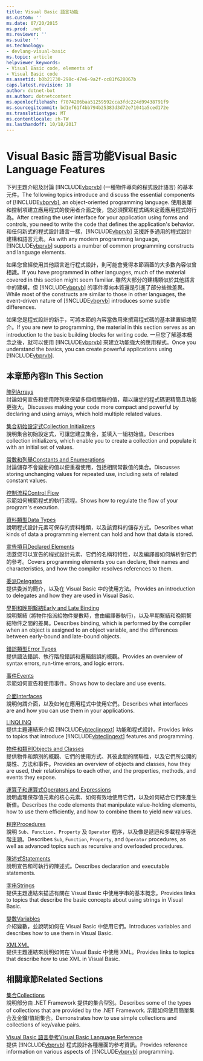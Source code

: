 ```yaml
---
title: Visual Basic 語言功能
ms.custom: ''
ms.date: 07/20/2015
ms.prod: .net
ms.reviewer: ''
ms.suite: ''
ms.technology:
- devlang-visual-basic
ms.topic: article
helpviewer_keywords:
- Visual Basic code, elements of
- Visual Basic code
ms.assetid: b0b21730-298c-47e6-9a2f-cc81f628067b
caps.latest.revision: 18
author: dotnet-bot
ms.author: dotnetcontent
ms.openlocfilehash: f7074206baa51259592cca3fdc224d99438791f9
ms.sourcegitcommit: bd1ef61f4bb794b25383d3d72e71041a5ced172e
ms.translationtype: MT
ms.contentlocale: zh-TW
ms.lasthandoff: 10/18/2017
---
```

# <a name="visual-basic-language-features"></a><span data-ttu-id="1c8f5-102">Visual Basic 語言功能</span><span class="sxs-lookup"><span data-stu-id="1c8f5-102">Visual Basic Language Features</span></span>
<span data-ttu-id="1c8f5-103">下列主題介紹及討論 [!INCLUDE[vbprvb](~/includes/vbprvb-md.md)] (一種物件導向的程式設計語言) 的基本元件。</span><span class="sxs-lookup"><span data-stu-id="1c8f5-103">The following topics introduce and discuss the essential components of [!INCLUDE[vbprvb](~/includes/vbprvb-md.md)], an object-oriented programming language.</span></span> <span data-ttu-id="1c8f5-104">使用表單和控制項建立應用程式的使用者介面之後，您必須撰寫程式碼來定義應用程式的行為。</span><span class="sxs-lookup"><span data-stu-id="1c8f5-104">After creating the user interface for your application using forms and controls, you need to write the code that defines the application's behavior.</span></span> <span data-ttu-id="1c8f5-105">和任何新式的程式設計語言一樣，[!INCLUDE[vbprvb](~/includes/vbprvb-md.md)] 支援許多通用的程式設計建構和語言元素。</span><span class="sxs-lookup"><span data-stu-id="1c8f5-105">As with any modern programming language, [!INCLUDE[vbprvb](~/includes/vbprvb-md.md)] supports a number of common programming constructs and language elements.</span></span>  
  
 <span data-ttu-id="1c8f5-106">如果您曾經使用其他語言進行程式設計，則可能會覺得本節涵蓋的大多數內容似曾相識。</span><span class="sxs-lookup"><span data-stu-id="1c8f5-106">If you have programmed in other languages, much of the material covered in this section might seem familiar.</span></span> <span data-ttu-id="1c8f5-107">雖然大部分的建構類似於其他語言中的建構，但 [!INCLUDE[vbprvb](~/includes/vbprvb-md.md)] 的事件導向本質還是引進了部分些微差異。</span><span class="sxs-lookup"><span data-stu-id="1c8f5-107">While most of the constructs are similar to those in other languages, the event-driven nature of [!INCLUDE[vbprvb](~/includes/vbprvb-md.md)] introduces some subtle differences.</span></span>  
  
 <span data-ttu-id="1c8f5-108">如果您是程式設計的新手，可將本節的內容當做用來撰寫程式碼的基本建置組塊簡介。</span><span class="sxs-lookup"><span data-stu-id="1c8f5-108">If you are new to programming, the material in this section serves as an introduction to the basic building blocks for writing code.</span></span> <span data-ttu-id="1c8f5-109">一旦您了解基本概念之後，就可以使用 [!INCLUDE[vbprvb](~/includes/vbprvb-md.md)] 來建立功能強大的應用程式。</span><span class="sxs-lookup"><span data-stu-id="1c8f5-109">Once you understand the basics, you can create powerful applications using [!INCLUDE[vbprvb](~/includes/vbprvb-md.md)].</span></span>  
  
## <a name="in-this-section"></a><span data-ttu-id="1c8f5-110">本章節內容</span><span class="sxs-lookup"><span data-stu-id="1c8f5-110">In This Section</span></span>  
 [<span data-ttu-id="1c8f5-111">陣列</span><span class="sxs-lookup"><span data-stu-id="1c8f5-111">Arrays</span></span>](../../../visual-basic/programming-guide/language-features/arrays/index.md)  
 <span data-ttu-id="1c8f5-112">討論如何宣告和使用陣列來保留多個相關聯的值，藉以讓您的程式碼更精簡且功能更強大。</span><span class="sxs-lookup"><span data-stu-id="1c8f5-112">Discusses making your code more compact and powerful by declaring and using arrays, which hold multiple related values.</span></span>  
  
 [<span data-ttu-id="1c8f5-113">集合初始設定式</span><span class="sxs-lookup"><span data-stu-id="1c8f5-113">Collection Initializers</span></span>](../../../visual-basic/programming-guide/language-features/collection-initializers/index.md)  
 <span data-ttu-id="1c8f5-114">說明集合初始設定式，可讓您建立集合，並填入一組初始值。</span><span class="sxs-lookup"><span data-stu-id="1c8f5-114">Describes collection initializers, which enable you to create a collection and populate it with an initial set of values.</span></span>  
  
 [<span data-ttu-id="1c8f5-115">常數和列舉</span><span class="sxs-lookup"><span data-stu-id="1c8f5-115">Constants and Enumerations</span></span>](../../../visual-basic/programming-guide/language-features/constants-enums/index.md)  
 <span data-ttu-id="1c8f5-116">討論儲存不會變動的值以便重複使用，包括相關常數值的集合。</span><span class="sxs-lookup"><span data-stu-id="1c8f5-116">Discusses storing unchanging values for repeated use, including sets of related constant values.</span></span>  
  
 [<span data-ttu-id="1c8f5-117">控制流程</span><span class="sxs-lookup"><span data-stu-id="1c8f5-117">Control Flow</span></span>](../../../visual-basic/programming-guide/language-features/control-flow/index.md)  
 <span data-ttu-id="1c8f5-118">示範如何規範程式的執行流程。</span><span class="sxs-lookup"><span data-stu-id="1c8f5-118">Shows how to regulate the flow of your program's execution.</span></span>  
  
 [<span data-ttu-id="1c8f5-119">資料類型</span><span class="sxs-lookup"><span data-stu-id="1c8f5-119">Data Types</span></span>](../../../visual-basic/programming-guide/language-features/data-types/index.md)  
 <span data-ttu-id="1c8f5-120">說明程式設計元素可保存的資料種類，以及該資料的儲存方式。</span><span class="sxs-lookup"><span data-stu-id="1c8f5-120">Describes what kinds of data a programming element can hold and how that data is stored.</span></span>  
  
 [<span data-ttu-id="1c8f5-121">宣告項目</span><span class="sxs-lookup"><span data-stu-id="1c8f5-121">Declared Elements</span></span>](../../../visual-basic/programming-guide/language-features/declared-elements/index.md)  
 <span data-ttu-id="1c8f5-122">涵蓋您可以宣告的程式設計元素、它們的名稱和特性，以及編譯器如何解析對它們的參考。</span><span class="sxs-lookup"><span data-stu-id="1c8f5-122">Covers programming elements you can declare, their names and characteristics, and how the compiler resolves references to them.</span></span>  
  
 [<span data-ttu-id="1c8f5-123">委派</span><span class="sxs-lookup"><span data-stu-id="1c8f5-123">Delegates</span></span>](../../../visual-basic/programming-guide/language-features/delegates/index.md)  
 <span data-ttu-id="1c8f5-124">提供委派的簡介，以及在 Visual Basic 中的使用方法。</span><span class="sxs-lookup"><span data-stu-id="1c8f5-124">Provides an introduction to delegates and how they are used in Visual Basic.</span></span>  
  
 [<span data-ttu-id="1c8f5-125">早期和晚期繫結</span><span class="sxs-lookup"><span data-stu-id="1c8f5-125">Early and Late Binding</span></span>](../../../visual-basic/programming-guide/language-features/early-late-binding/index.md)  
 <span data-ttu-id="1c8f5-126">說明繫結 (將物件指派給物件變數時，會由編譯器執行)，以及早期繫結和晚期繫結物件之間的差異。</span><span class="sxs-lookup"><span data-stu-id="1c8f5-126">Describes binding, which is performed by the compiler when an object is assigned to an object variable, and the differences between early-bound and late-bound objects.</span></span>  
  
 [<span data-ttu-id="1c8f5-127">錯誤類型</span><span class="sxs-lookup"><span data-stu-id="1c8f5-127">Error Types</span></span>](../../../visual-basic/programming-guide/language-features/error-types.md)  
 <span data-ttu-id="1c8f5-128">提供語法錯誤、執行階段錯誤和邏輯錯誤的概觀。</span><span class="sxs-lookup"><span data-stu-id="1c8f5-128">Provides an overview of syntax errors, run-time errors, and logic errors.</span></span>  
  
 [<span data-ttu-id="1c8f5-129">事件</span><span class="sxs-lookup"><span data-stu-id="1c8f5-129">Events</span></span>](../../../visual-basic/programming-guide/language-features/events/index.md)  
 <span data-ttu-id="1c8f5-130">示範如何宣告和使用事件。</span><span class="sxs-lookup"><span data-stu-id="1c8f5-130">Shows how to declare and use events.</span></span>  
  
 [<span data-ttu-id="1c8f5-131">介面</span><span class="sxs-lookup"><span data-stu-id="1c8f5-131">Interfaces</span></span>](../../../visual-basic/programming-guide/language-features/interfaces/index.md)  
 <span data-ttu-id="1c8f5-132">說明何謂介面，以及如何在應用程式中使用它們。</span><span class="sxs-lookup"><span data-stu-id="1c8f5-132">Describes what interfaces are and how you can use them in your applications.</span></span>  
  
 [<span data-ttu-id="1c8f5-133">LINQ</span><span class="sxs-lookup"><span data-stu-id="1c8f5-133">LINQ</span></span>](../../../visual-basic/programming-guide/language-features/linq/index.md)  
 <span data-ttu-id="1c8f5-134">提供主題連結來介紹 [!INCLUDE[vbteclinqext](~/includes/vbteclinqext-md.md)] 功能和程式設計。</span><span class="sxs-lookup"><span data-stu-id="1c8f5-134">Provides links to topics that introduce [!INCLUDE[vbteclinqext](~/includes/vbteclinqext-md.md)] features and programming.</span></span>  
  
 [<span data-ttu-id="1c8f5-135">物件和類別</span><span class="sxs-lookup"><span data-stu-id="1c8f5-135">Objects and Classes</span></span>](../../../visual-basic/programming-guide/language-features/objects-and-classes/index.md)  
 <span data-ttu-id="1c8f5-136">提供物件和類別的概觀、它們的使用方式、其彼此間的關聯性，以及它們所公開的屬性、方法和事件。</span><span class="sxs-lookup"><span data-stu-id="1c8f5-136">Provides an overview of objects and classes, how they are used, their relationships to each other, and the properties, methods, and events they expose.</span></span>  
  
 [<span data-ttu-id="1c8f5-137">運算子和運算式</span><span class="sxs-lookup"><span data-stu-id="1c8f5-137">Operators and Expressions</span></span>](../../../visual-basic/programming-guide/language-features/operators-and-expressions/index.md)  
 <span data-ttu-id="1c8f5-138">說明處理保存值元素的核心元素、如何有效地使用它們，以及如何結合它們來產生新值。</span><span class="sxs-lookup"><span data-stu-id="1c8f5-138">Describes the code elements that manipulate value-holding elements, how to use them efficiently, and how to combine them to yield new values.</span></span>  
  
 [<span data-ttu-id="1c8f5-139">程序</span><span class="sxs-lookup"><span data-stu-id="1c8f5-139">Procedures</span></span>](../../../visual-basic/programming-guide/language-features/procedures/index.md)  
 <span data-ttu-id="1c8f5-140">說明 `Sub`、`Function`、`Property` 及 `Operator` 程序，以及像是遞迴和多載程序等進階主題。</span><span class="sxs-lookup"><span data-stu-id="1c8f5-140">Describes `Sub`, `Function`, `Property`, and `Operator` procedures, as well as advanced topics such as recursive and overloaded procedures.</span></span>  
  
 [<span data-ttu-id="1c8f5-141">陳述式</span><span class="sxs-lookup"><span data-stu-id="1c8f5-141">Statements</span></span>](../../../visual-basic/programming-guide/language-features/statements.md)  
 <span data-ttu-id="1c8f5-142">說明宣告和可執行的陳述式。</span><span class="sxs-lookup"><span data-stu-id="1c8f5-142">Describes declaration and executable statements.</span></span>  
  
 [<span data-ttu-id="1c8f5-143">字串</span><span class="sxs-lookup"><span data-stu-id="1c8f5-143">Strings</span></span>](../../../visual-basic/programming-guide/language-features/strings/index.md)  
 <span data-ttu-id="1c8f5-144">提供主題連結來描述有關在 Visual Basic 中使用字串的基本概念。</span><span class="sxs-lookup"><span data-stu-id="1c8f5-144">Provides links to topics that describe the basic concepts about using strings in Visual Basic.</span></span>  
  
 [<span data-ttu-id="1c8f5-145">變數</span><span class="sxs-lookup"><span data-stu-id="1c8f5-145">Variables</span></span>](../../../visual-basic/programming-guide/language-features/variables/index.md)  
 <span data-ttu-id="1c8f5-146">介紹變數，並說明如何在 Visual Basic 中使用它們。</span><span class="sxs-lookup"><span data-stu-id="1c8f5-146">Introduces variables and describes how to use them in Visual Basic.</span></span>  
  
 [<span data-ttu-id="1c8f5-147">XML</span><span class="sxs-lookup"><span data-stu-id="1c8f5-147">XML</span></span>](../../../visual-basic/programming-guide/language-features/xml/index.md)  
 <span data-ttu-id="1c8f5-148">提供主題連結來說明如何在 Visual Basic 中使用 XML。</span><span class="sxs-lookup"><span data-stu-id="1c8f5-148">Provides links to topics that describe how to use XML in Visual Basic.</span></span>  
  
## <a name="related-sections"></a><span data-ttu-id="1c8f5-149">相關章節</span><span class="sxs-lookup"><span data-stu-id="1c8f5-149">Related Sections</span></span>  
 [<span data-ttu-id="1c8f5-150">集合</span><span class="sxs-lookup"><span data-stu-id="1c8f5-150">Collections</span></span>](http://msdn.microsoft.com/library/e76533a9-5033-4a0b-b003-9c2be60d185b)  
 <span data-ttu-id="1c8f5-151">說明部分由 .NET Framework 提供的集合型別。</span><span class="sxs-lookup"><span data-stu-id="1c8f5-151">Describes some of the types of collections that are provided by the .NET Framework.</span></span> <span data-ttu-id="1c8f5-152">示範如何使用簡單集合及金鑰/值組集合。</span><span class="sxs-lookup"><span data-stu-id="1c8f5-152">Demonstrates how to use simple collections and collections of key/value pairs.</span></span>  
  
 [<span data-ttu-id="1c8f5-153">Visual Basic 語言參考</span><span class="sxs-lookup"><span data-stu-id="1c8f5-153">Visual Basic Language Reference</span></span>](../../../visual-basic/language-reference/index.md)  
 <span data-ttu-id="1c8f5-154">提供 [!INCLUDE[vbprvb](~/includes/vbprvb-md.md)] 程式設計各種層面的參考資訊。</span><span class="sxs-lookup"><span data-stu-id="1c8f5-154">Provides reference information on various aspects of [!INCLUDE[vbprvb](~/includes/vbprvb-md.md)] programming.</span></span>
